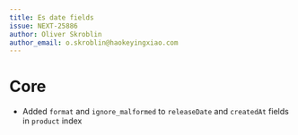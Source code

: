```yaml
---
title: Es date fields
issue: NEXT-25886
author: Oliver Skroblin
author_email: o.skroblin@haokeyingxiao.com
---
```

# Core
* Added `format` and `ignore_malformed` to `releaseDate` and `createdAt` fields in `product` index
